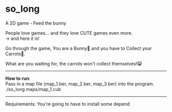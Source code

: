 # so_long
A 2D game - Feed the bunny

People love games... and they love CUTE games even more.  
-> and here it is!  

Go through the game, You are a Bunny🐰 and you have to Collect your Carrots🥕.  

What are you waiting for, the carrots won't collect themselves!😸  

*********************************************************************************
**How to run**:  
Pass in a map file (map_1.ber, map_2.ber, map_3.ber) into the program.  
./so_long maps/map_1.cub  

*********************************************************************************
Requirements:
You're going to have to install some depend

